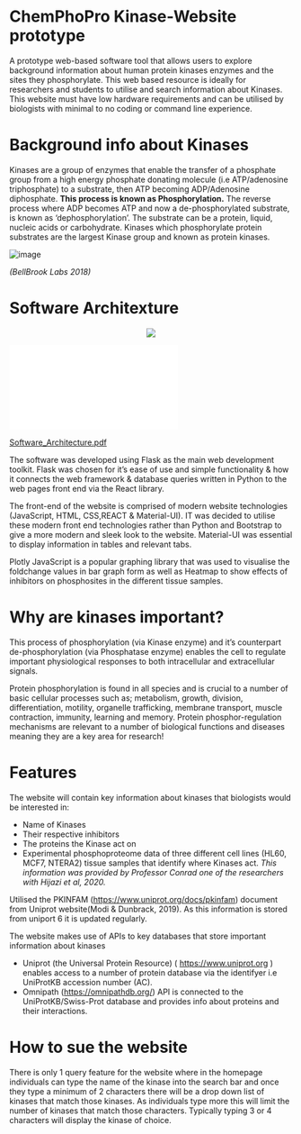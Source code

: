 # ChemPhoPro Kinase-Website prototype 
A prototype web-based software tool that allows users to explore background information about human protein kinases enzymes and the sites they phosphorylate.
This web based resource is ideally for researchers and students to utilise and search information about Kinases. This website must have low hardware requirements and can be utilised by biologists with minimal to no coding or command line experience.

# Background info about Kinases
Kinases are a group of enzymes that enable the transfer of a phosphate group from a high energy phosphate donating molecule (i.e ATP/adenosine triphosphate) to a substrate, then  ATP becoming ADP/Adenosine diphosphate. **This process is known as Phosphorylation.** The reverse process where ADP becomes ATP and now a de-phosphorylated substrate, is known as ‘dephosphorylation’. The substrate can be a protein, liquid, nucleic acids or carbohydrate. Kinases which phosphorylate protein substrates are the largest Kinase group and known as protein kinases.

![image](https://user-images.githubusercontent.com/59238194/140041805-c72ce54f-1369-4176-a6a6-5bda5238cdfd.png)

*(BellBrook Labs 2018)*

# Software Architexture 

<p align="center">
  <img src="Kinase-Website/Software_Architecture.pdf">
</p>

![](Kinase-Website/Software_Architecture.pdf)


[Software_Architecture.pdf](https://github.com/MuhammadAli-ai/Kinase-Website/files/7467023/Software_Architecture.pdf)


 


The software was developed using Flask as the main web development toolkit. Flask was chosen for it’s ease of use and simple functionality & how it connects the web framework & database queries written in Python to the web pages front end via the React library.



The front-end of the website is comprised of modern website technologies (JavaScript, HTML, CSS,REACT & Material-UI). IT was decided to utilise these modern front end technologies rather than Python and Bootstrap to give a more modern and sleek look to the website. Material-UI was essential to display information in tables and relevant tabs.

Plotly JavaScript is a popular graphing library that was used to visualise the foldchange values in bar graph form as well as Heatmap to show effects of inhibitors on phosphosites in the different tissue samples.

# Why are kinases important?
This process of phosphorylation (via Kinase enzyme) and it’s counterpart de-phosphorylation (via Phosphatase enzyme) enables the cell to regulate important physiological responses to both intracellular and extracellular signals.

Protein phosphorylation is found in all species and is crucial to a number of basic cellular processes such as; metabolism, growth, division, differentiation, motility, organelle trafficking, membrane transport, muscle contraction, immunity, learning and memory. Protein phosphor-regulation mechanisms are relevant to a number of biological functions and diseases meaning they are a key area for research!

# Features

The website will contain key information about kinases that biologists would be interested in:
- Name of Kinases
- Their respective inhibitors
- The proteins the Kinase act on
- Experimental phosphoproteome data of three different cell lines (HL60, MCF7, NTERA2) tissue samples that identify where Kinases act.
*This information was provided by Professor Conrad one of the researchers with Hijazi et al, 2020.*

Utilised the PKINFAM (https://www.uniprot.org/docs/pkinfam) document from Uniprot website(Modi & Dunbrack, 2019). As this information is stored from uniport
   6
it is updated regularly. 

The website makes use of APIs to key databases that store important information about kinases
- Uniprot (the Universal Protein Resource) ( https://www.uniprot.org ) enables access to a number of protein database via the identifyer i.e UniProtKB accession number (AC).
- Omnipath (https://omnipathdb.org/) API  is connected to the UniProtKB/Swiss-Prot database and provides info about proteins and their interactions.

# How to sue the website
There is only 1 query feature for the website where in the homepage individuals can type the name of the kinase into the search bar and once they type a minimum of 2 characters there will be a drop down list of kinases that match those kinases. As individuals type more this will limit the number of kinases that match those characters. Typically typing 3 or 4 characters will display the kinase of choice.


